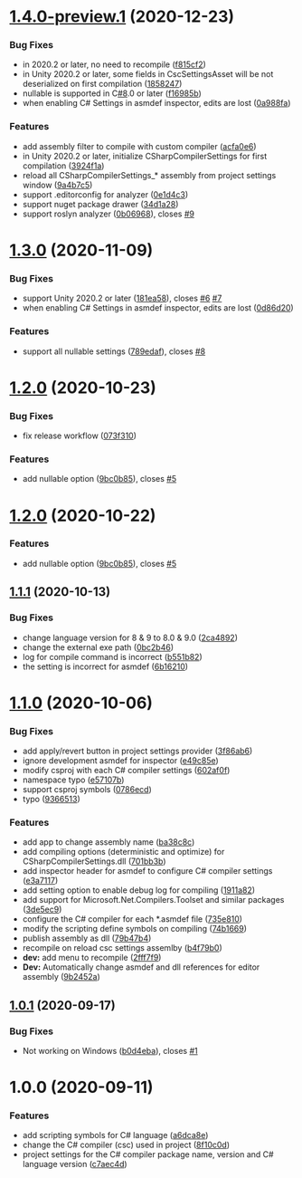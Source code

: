 # [1.4.0-preview.1](https://github.com/mob-sakai/CSharpCompilerSettingsForUnity/compare/1.3.0...1.4.0-preview.1) (2020-12-23)


### Bug Fixes

* in 2020.2 or later, no need to recompile ([f815cf2](https://github.com/mob-sakai/CSharpCompilerSettingsForUnity/commit/f815cf2c7c270afca6bca019d0fc6eb42b4c4348))
* in Unity 2020.2 or later, some fields in CscSettingsAsset will be not deserialized on first compilation ([1858247](https://github.com/mob-sakai/CSharpCompilerSettingsForUnity/commit/18582475232a2d9dbc455dab89c5b7b374f7d110))
* nullable is supported in C[#8](https://github.com/mob-sakai/CSharpCompilerSettingsForUnity/issues/8).0 or later ([f16985b](https://github.com/mob-sakai/CSharpCompilerSettingsForUnity/commit/f16985b7aaf6017740a9e5449d23402894616059))
* when enabling C# Settings in asmdef inspector, edits are lost ([0a988fa](https://github.com/mob-sakai/CSharpCompilerSettingsForUnity/commit/0a988faa1dede0bca577caf0f96c179e4d5eedb7))


### Features

* add assembly filter to compile with custom compiler ([acfa0e6](https://github.com/mob-sakai/CSharpCompilerSettingsForUnity/commit/acfa0e6117ba3d3e74a15fedea43236d3daf81e3))
* in Unity 2020.2 or later, initialize CSharpCompilerSettings for first compilation ([3924f1a](https://github.com/mob-sakai/CSharpCompilerSettingsForUnity/commit/3924f1a1838bed92606ee1b7720e1bf01ec7e530))
* reload all CSharpCompilerSettings_* assembly from project settings window ([9a4b7c5](https://github.com/mob-sakai/CSharpCompilerSettingsForUnity/commit/9a4b7c58505fa4f68d6dd32f8c9ec1009c453c5a))
* support .editorconfig for analyzer ([0e1d4c3](https://github.com/mob-sakai/CSharpCompilerSettingsForUnity/commit/0e1d4c36555e4a004ba11583a421fd2acc82b118))
* support nuget package drawer ([34d1a28](https://github.com/mob-sakai/CSharpCompilerSettingsForUnity/commit/34d1a28538c1615248b09b3c4dd7657f2bd77b20))
* support roslyn analyzer ([0b06968](https://github.com/mob-sakai/CSharpCompilerSettingsForUnity/commit/0b069685563c79f541bf570bb7aff3411f7b851a)), closes [#9](https://github.com/mob-sakai/CSharpCompilerSettingsForUnity/issues/9)

# [1.3.0](https://github.com/mob-sakai/CSharpCompilerSettingsForUnity/compare/1.2.0...1.3.0) (2020-11-09)


### Bug Fixes

* support Unity 2020.2 or later ([181ea58](https://github.com/mob-sakai/CSharpCompilerSettingsForUnity/commit/181ea586feda9e3a0b8cdc86578ae95c19807123)), closes [#6](https://github.com/mob-sakai/CSharpCompilerSettingsForUnity/issues/6) [#7](https://github.com/mob-sakai/CSharpCompilerSettingsForUnity/issues/7)
* when enabling C# Settings in asmdef inspector, edits are lost ([0d86d20](https://github.com/mob-sakai/CSharpCompilerSettingsForUnity/commit/0d86d20032e573771168d25dfc3027162027ce89))


### Features

* support all nullable settings ([789edaf](https://github.com/mob-sakai/CSharpCompilerSettingsForUnity/commit/789edaf83d2ecab152b0efd5eb1a03c7fbfbacbd)), closes [#8](https://github.com/mob-sakai/CSharpCompilerSettingsForUnity/issues/8)

# [1.2.0](https://github.com/mob-sakai/CSharpCompilerSettingsForUnity/compare/1.1.1...1.2.0) (2020-10-23)


### Bug Fixes

* fix release workflow ([073f310](https://github.com/mob-sakai/CSharpCompilerSettingsForUnity/commit/073f310220eadf3343b51f9849e1807330867e36))


### Features

* add nullable option ([9bc0b85](https://github.com/mob-sakai/CSharpCompilerSettingsForUnity/commit/9bc0b858e27dfb6da561404336389064a35c2cf8)), closes [#5](https://github.com/mob-sakai/CSharpCompilerSettingsForUnity/issues/5)

# [1.2.0](https://github.com/mob-sakai/CSharpCompilerSettingsForUnity/compare/1.1.1...1.2.0) (2020-10-22)


### Features

* add nullable option ([9bc0b85](https://github.com/mob-sakai/CSharpCompilerSettingsForUnity/commit/9bc0b858e27dfb6da561404336389064a35c2cf8)), closes [#5](https://github.com/mob-sakai/CSharpCompilerSettingsForUnity/issues/5)

## [1.1.1](https://github.com/mob-sakai/CSharpCompilerSettingsForUnity/compare/v1.1.0...v1.1.1) (2020-10-13)


### Bug Fixes

* change language version for 8 & 9 to 8.0 & 9.0 ([2ca4892](https://github.com/mob-sakai/CSharpCompilerSettingsForUnity/commit/2ca48927cfcbacd4ac26e38148893334fc008171))
* change the external exe path ([0bc2b46](https://github.com/mob-sakai/CSharpCompilerSettingsForUnity/commit/0bc2b46777fd758a569aa2c339c77a87fff5c955))
* log for compile command is incorrect ([b551b82](https://github.com/mob-sakai/CSharpCompilerSettingsForUnity/commit/b551b82743e0b759a07f218c6d28ef9917dc2ed9))
* the setting is incorrect for asmdef ([6b16210](https://github.com/mob-sakai/CSharpCompilerSettingsForUnity/commit/6b1621042b55cbe6a82138b29b029b1647cc79f7))

# [1.1.0](https://github.com/mob-sakai/CSharpCompilerSettingsForUnity/compare/v1.0.1...v1.1.0) (2020-10-06)


### Bug Fixes

* add apply/revert button in project settings provider ([3f86ab6](https://github.com/mob-sakai/CSharpCompilerSettingsForUnity/commit/3f86ab6eb4fe3a342def7413929e13175bc0b016))
* ignore development asmdef for inspector ([e49c85e](https://github.com/mob-sakai/CSharpCompilerSettingsForUnity/commit/e49c85e36a08a5627ff340e8ee767014ec908704))
* modify csproj with each C# compiler settings ([602af0f](https://github.com/mob-sakai/CSharpCompilerSettingsForUnity/commit/602af0fe8b157b26decc261d3eee1c07b06e28ce))
* namespace typo ([e57107b](https://github.com/mob-sakai/CSharpCompilerSettingsForUnity/commit/e57107b5b2b37453d121f0fb49fde593b773a3ef))
* support csproj symbols ([0786ecd](https://github.com/mob-sakai/CSharpCompilerSettingsForUnity/commit/0786ecdd009f96131dda00efaeaabfced41087f8))
* typo ([9366513](https://github.com/mob-sakai/CSharpCompilerSettingsForUnity/commit/9366513dd68c340ca870d66284d778cf62d829f0))


### Features

* add app to change assembly name ([ba38c8c](https://github.com/mob-sakai/CSharpCompilerSettingsForUnity/commit/ba38c8ceb625d6b972ef5b5552c9ad716b12249e))
* add compiling options (deterministic and optimize) for CSharpCompilerSettings.dll ([701bb3b](https://github.com/mob-sakai/CSharpCompilerSettingsForUnity/commit/701bb3b73b19eb115588e76fb70bc48f9124ff41))
* add inspector header for asmdef to configure C# compiler settings ([e3a7117](https://github.com/mob-sakai/CSharpCompilerSettingsForUnity/commit/e3a711711df1e964a9f18a336b4a001a6afcb015))
* add setting option to enable debug log for compiling ([1911a82](https://github.com/mob-sakai/CSharpCompilerSettingsForUnity/commit/1911a82a8a7559987d902d4017436f86b944f528))
* add support for Microsoft.Net.Compilers.Toolset and similar packages ([3de5ec9](https://github.com/mob-sakai/CSharpCompilerSettingsForUnity/commit/3de5ec94b002764d42af1b57d135fdaf7a484156))
* configure the C# compiler for each *.asmdef file ([735e810](https://github.com/mob-sakai/CSharpCompilerSettingsForUnity/commit/735e810bc99d7659f0c1f9ccab2a004f20795f55))
* modify the scripting define symbols on compiling ([74b1669](https://github.com/mob-sakai/CSharpCompilerSettingsForUnity/commit/74b1669c4f6d425665e0ad72bea8bdfd65c9e139))
* publish assembly as dll ([79b47b4](https://github.com/mob-sakai/CSharpCompilerSettingsForUnity/commit/79b47b4abcc8d7c6a33df7fad82d09391ada77cb))
* recompile on reload csc settings assemlby ([b4f79b0](https://github.com/mob-sakai/CSharpCompilerSettingsForUnity/commit/b4f79b02e5b09638deefa4c9ef516751a782ad08))
* **dev:** add menu to recompile ([2fff7f9](https://github.com/mob-sakai/CSharpCompilerSettingsForUnity/commit/2fff7f9b6deb97395d3899af7ae0f704cf742d1b))
* **Dev:** Automatically change asmdef and dll references for editor assembly ([9b2452a](https://github.com/mob-sakai/CSharpCompilerSettingsForUnity/commit/9b2452a7626e62a024f6a3ecb4a52995d4dc0e3b))

## [1.0.1](https://github.com/mob-sakai/CSharpCompilerSettingsForUnity/compare/v1.0.0...v1.0.1) (2020-09-17)


### Bug Fixes

* Not working on Windows ([b0d4eba](https://github.com/mob-sakai/CSharpCompilerSettingsForUnity/commit/b0d4ebacf6d940b14aecf6d79ef7fdb4ebddcaa3)), closes [#1](https://github.com/mob-sakai/CSharpCompilerSettingsForUnity/issues/1)

# 1.0.0 (2020-09-11)


### Features

* add scripting symbols for C# language ([a6dca8e](https://github.com/mob-sakai/CSharpCompilerSettingsForUnity/commit/a6dca8efdfc45debc8878349619f85b18179cd22))
* change the C# compiler (csc) used in project ([8f10c0d](https://github.com/mob-sakai/CSharpCompilerSettingsForUnity/commit/8f10c0d2735a3bcd7fbfb1e72fe8c55caee37e91))
* project settings for the C# compiler package name, version and C# language version ([c7aec4d](https://github.com/mob-sakai/CSharpCompilerSettingsForUnity/commit/c7aec4d6d40c2a85bb53a643509487a6e10e0503))
